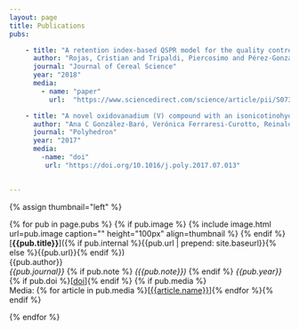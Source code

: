 ```yaml
---
layout: page
title: Publications
pubs:

    - title: "A retention index-based QSPR model for the quality control of rice"
      author: "Rojas, Cristian and Tripaldi, Piercosimo and Pérez-González, Andrés and Duchowicz, Pablo R and Diez, Reinaldo Pis"
      journal: "Journal of Cereal Science"
      year: "2018"
      media:
        - name: "paper"
          url:  "https://www.sciencedirect.com/science/article/pii/S0733521017304368"

    - title: "A novel oxidovanadium (V) compound with an isonicotinohydrazide ligand. A combined experimental and theoretical study and cytotoxity against K562 cells"
      author: "Ana C González-Baró, Verónica Ferraresi-Curotto, Reinaldo Pis-Diez, Beatriz S Parajón Costa, Jackson ALC Resende, Flávia CS de Paula, Elene C Pereira-Maia, Nicolás A Rey"
      journal: "Polyhedron"
      year: "2017"
      media:
        -name: "doi"
         url: "https://doi.org/10.1016/j.poly.2017.07.013"

   
---
```


{% assign thumbnail="left" %}

{% for pub in page.pubs %}
{% if pub.image %}
{% include image.html url=pub.image caption="" height="100px" align=thumbnail %}
{% endif %}
[**{{pub.title}}**]({% if pub.internal %}{{pub.url | prepend: site.baseurl}}{% else %}{{pub.url}}{% endif %})<br />
{{pub.author}}<br />
*{{pub.journal}}*
{% if pub.note %} *({{pub.note}})*
{% endif %} *{{pub.year}}* {% if pub.doi %}[[doi]({{pub.doi}})]{% endif %}
{% if pub.media %}<br />Media: {% for article in pub.media %}[[{{article.name}}]({{article.url}})]{% endfor %}{% endif %}

{% endfor %}
